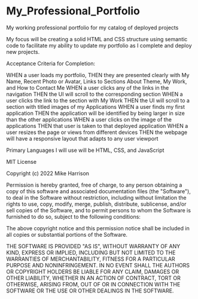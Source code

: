 # My_Professional_Portfolio
 My working professional portfolio for my catalog of deployed projects

My focus will be creating a solid HTML and CSS structure using semantic code to facilitate my ability to update my portfolio as I complete and deploy new projects.

Acceptance Criteria for Completion:

WHEN a user loads my portfolio, 
THEN they are presented clearly with My Name, Recent Photo or Avatar,      Links to Sections About Theme, My Work, and How to Contact Me
WHEN a user clicks any of the links in the navigation
THEN the UI will scroll to the corresponding section
WHEN a user clicks the link to the section with My Work
THEN the UI will scroll to a section with titled images of my Applications
WHEN a user finds my first application
THEN the application will be identified by being larger in size than the other applications
WHEN a user clicks on the image of the applications
THEN that user is taken to that deployed application
WHEN a user resizes the page or views from different devices
THEN the webpage will have a responsive layout that adapts to any user viewport

Primary Languages I will use will be HTML, CSS, and JavaScript
















MIT License

Copyright (c) 2022 Mike Harrison

Permission is hereby granted, free of charge, to any person obtaining a copy
of this software and associated documentation files (the "Software"), to deal
in the Software without restriction, including without limitation the rights
to use, copy, modify, merge, publish, distribute, sublicense, and/or sell
copies of the Software, and to permit persons to whom the Software is
furnished to do so, subject to the following conditions:

The above copyright notice and this permission notice shall be included in all
copies or substantial portions of the Software.

THE SOFTWARE IS PROVIDED "AS IS", WITHOUT WARRANTY OF ANY KIND, EXPRESS OR
IMPLIED, INCLUDING BUT NOT LIMITED TO THE WARRANTIES OF MERCHANTABILITY,
FITNESS FOR A PARTICULAR PURPOSE AND NONINFRINGEMENT. IN NO EVENT SHALL THE
AUTHORS OR COPYRIGHT HOLDERS BE LIABLE FOR ANY CLAIM, DAMAGES OR OTHER
LIABILITY, WHETHER IN AN ACTION OF CONTRACT, TORT OR OTHERWISE, ARISING FROM,
OUT OF OR IN CONNECTION WITH THE SOFTWARE OR THE USE OR OTHER DEALINGS IN THE
SOFTWARE.
